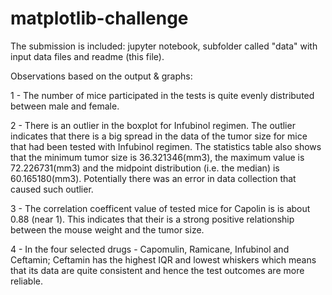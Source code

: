 # matplotlib-challenge

The submission is included: jupyter notebook, subfolder called "data" with input data files and readme (this file).

Observations based on the output & graphs:

1 - The number of mice participated in the tests is quite evenly distributed between male and female.

2 - There is an outlier in the boxplot for Infubinol regimen. The outlier indicates that there is a big spread in the data of the tumor size for mice that had been tested with Infubinol regimen. The statistics table also shows that the minimum tumor size is 36.321346(mm3), the maximum value is 72.226731(mm3) and the midpoint distribution (i.e. the median) is 60.165180(mm3). Potentially there was an error in data collection that caused such outlier.

3 - The correlation coefficent value of tested mice for Capolin is is about 0.88 (near 1). This indicates that their is a strong positive relationship between the mouse weight and the tumor size. 

4 - In the four selected drugs - Capomulin, Ramicane, Infubinol and Ceftamin; Ceftamin has the highest IQR and lowest whiskers which means that its data are quite consistent and hence the test outcomes are more reliable.
